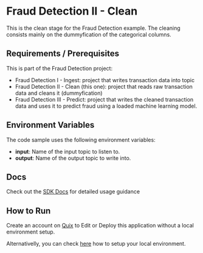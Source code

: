 # Fraud Detection II - Clean

This is the clean stage for the Fraud Detection example. The cleaning consists mainly on the dummyfication of the categorical columns.

## Requirements / Prerequisites

This is part of the Fraud Detection project:

- Fraud Detection I - Ingest: project that writes transaction data into topic
- Fraud Detection II - Clean (this one): project that reads raw transaction data and cleans it (dummyfication) 
- Fraud Detection III - Predict: project that writes the cleaned transaction data and uses it to predict fraud using a loaded machine learning model. 

## Environment Variables

The code sample uses the following environment variables:

- **input**: Name of the input topic to listen to.
- **output**: Name of the output topic to write into.

## Docs

Check out the [SDK Docs](https://quix.ai/docs/sdk/introduction.html) for detailed usage guidance

## How to Run
Create an account on [Quix](https://portal.platform.quix.ai/self-sign-up?xlink=github) to Edit or Deploy this application without a local environment setup.

Alternativelly, you can check [here](/python/local-development) how to setup your local environment.

